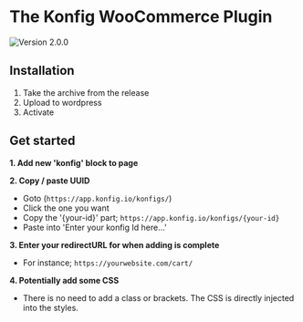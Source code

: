 <h1> The Konfig WooCommerce Plugin </h1>

![Version 2.0.0](https://img.shields.io/badge/Version-2.0.0-brightgreen)

## Installation
1. Take the archive from the release
2. Upload to wordpress
3. Activate

## Get started
**1. Add new 'konfig' block to page**

**2. Copy / paste UUID**
  - Goto (`https://app.konfig.io/konfigs/`)
  - Click the one you want
  - Copy the '{your-id}' part; `https://app.konfig.io/konfigs/{your-id}`
  - Paste into 'Enter your konfig Id here...'

**3. Enter your redirectURL for when adding is complete**
  - For instance; `https://yourwebsite.com/cart/`

**4. Potentially add some CSS**
  - There is no need to add a class or brackets. The CSS is directly injected into the styles.


